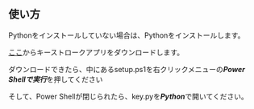 ## 使い方
Pythonをインストールしていない場合は、Pythonをインストールします。

[ここ](https://github.com/PrintMender/Key-Stroke/releases/tag/Python)からキーストロークアプリをダウンロードします。

ダウンロードできたら、中にあるsetup.ps1を右クリックメニューの***Power Shellで実行***を押してください

そして、Power Shellが閉じられたら、key.pyを***Python***で開いてください。


